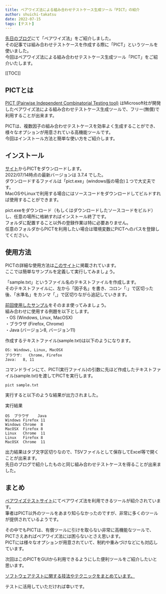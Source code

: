 ```yaml
---
title: ペアワイズ法による組み合わせテストケース生成ツール「PICT」の紹介
author: shuichi-takatsu
date: 2022-07-15
tags: [テスト]
---
```


[先日のブログ](/blogs/2022/07/11/pairwise-test/)にて「ペアワイズ法」をご紹介しました。  
その記事では組み合わせテストケースを作成する際に「PICT」というツールを使いました。  
今回はペアワイズ法による組み合わせテストケース生成ツール「PICT」をご紹介いたします。

[[TOC]]

## PICTとは

[PICT (Pairwise Independent Combinatorial Testing tool)](https://github.com/microsoft/pict) はMicrosoft社が開発したペアワイズ法による組み合わせテストケース生成ツールで、フリー(無償)で利用することが出来ます。  

PICTは、複数因子の組み合わせテストケースを効率よく生成することができ、様々なオプションが用意されている高機能ツールです。  
今回はインストール方法と簡単な使い方をご紹介します。

## インストール

[サイト](https://github.com/microsoft/pict/releases/)からPICTをダウンロードします。  
2022/07/14時点の最新バージョンは 3.7.4 でした。  
ダウンロードするファイルは「pict.exe」(windows版の場合)１つで大丈夫です。  
MacOSやLinuxで利用する場合にはソースコードをダウンロードしてビルドすれば使用することができます。

pict.exeをダウンロード（もしくはダウンロードしたソースコードをビルド）し、任意の場所に格納すればインストール終了です。  
フォルダに配置すること以外の登録作業は特に必要ありません。  
任意のフォルダからPICTを利用したい場合は環境変数にPICTへのパスを登録してください。

## 使用方法

PICTの詳細な使用方法は[このサイト](https://github.com/Microsoft/pict/blob/main/doc/pict.md)に掲載されています。  
ここでは簡単なサンプルを定義して実行してみましょう。

「sample.txt」というファイル名のテキストファイルを作成します。  
そのテキストファイルに、左から「因子名」を書き、コロン「:」で区切った後、「水準名」をカンマ「,」で区切りながら追記していきます。

[前回使用したサンプル](/blogs/2022/07/11/pairwise-test/)をそのまま使ってみましょう。  
組み合わせに使用する例題を以下とします。  
・OS (Windows, Linux, MacOSX)  
・ブラウザ (Firefox, Chrome)  
・Java (バージョン8, バージョン11)  

作成するテキストファイル(sample.txt)は以下のようになります。  
```text
OS:	Windows, Linux, MacOSX
ブラウザ:	Chrome, Firefox
Java:	8, 11
```

コマンドラインにて、PICT(実行ファイル)の引数に先ほど作成したテキストファイル(sample.txt)を渡してPICTを実行します。

```shell
pict sample.txt
```

実行すると以下のような結果が出力されました。

実行結果
```shell
OS	ブラウザ	Java
Windows	Firefox	11
Windows	Chrome	8
MacOSX	Firefox	8
Linux	Chrome	11
Linux	Firefox	8
MacOSX	Chrome	11
```

出力結果はタブ文字区切りなので、TSVファイルとして保存してExcel等で開くことが出来ます。  
先日のブログで紹介したものと同じ組み合わせテストケースを得ることが出来ました。

## まとめ

[ペアワイズテストサイト](https://www.pairwise.org/tools.html)にてペアワイズ法を利用できるツールが紹介されています。  
筆者はPICT以外のツールをあまり知らなかったのですが、非常に多くのツールが提供されているようです。  

その中でもPICTは、有償ツールに引けを取らない非常に高機能なツールで、PICTさえあればペアワイズ法には困らないとさえ思います。  
PICTには様々なオプションが用意されていて、制約や重みづけなどにも対応しています。  

次回はこのPICTをGUIから利用できるようにした便利ツールをご紹介したいと思います。

[ソフトウェアテストに関する技法やテクニックをまとめています。](/testing/)

テストに活用していただければ幸いです。
